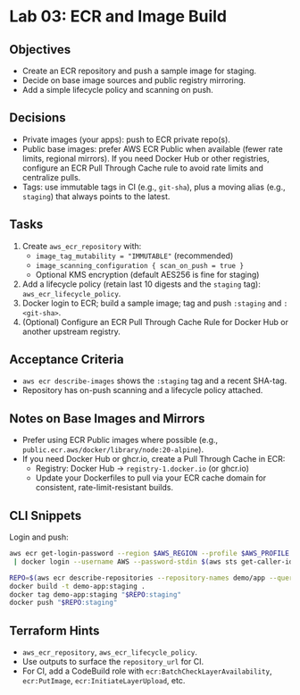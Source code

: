 # Lab 03: ECR and Image Build

## Objectives

- Create an ECR repository and push a sample image for staging.
- Decide on base image sources and public registry mirroring.
- Add a simple lifecycle policy and scanning on push.

## Decisions

- Private images (your apps): push to ECR private repo(s).
- Public base images: prefer AWS ECR Public when available (fewer rate limits, regional mirrors). If you need Docker Hub or other registries, configure an ECR Pull Through Cache rule to avoid rate limits and centralize pulls.
- Tags: use immutable tags in CI (e.g., `git-sha`), plus a moving alias (e.g., `staging`) that always points to the latest.

## Tasks

1. Create `aws_ecr_repository` with:
   - `image_tag_mutability = "IMMUTABLE"` (recommended)
   - `image_scanning_configuration { scan_on_push = true }`
   - Optional KMS encryption (default AES256 is fine for staging)
2. Add a lifecycle policy (retain last 10 digests and the `staging` tag): `aws_ecr_lifecycle_policy`.
3. Docker login to ECR; build a sample image; tag and push `:staging` and `:<git-sha>`.
4. (Optional) Configure an ECR Pull Through Cache Rule for Docker Hub or another upstream registry.

## Acceptance Criteria

- `aws ecr describe-images` shows the `:staging` tag and a recent SHA-tag.
- Repository has on-push scanning and a lifecycle policy attached.

## Notes on Base Images and Mirrors

- Prefer using ECR Public images where possible (e.g., `public.ecr.aws/docker/library/node:20-alpine`).
- If you need Docker Hub or ghcr.io, create a Pull Through Cache in ECR:
  - Registry: Docker Hub → `registry-1.docker.io` (or ghcr.io)
  - Update your Dockerfiles to pull via your ECR cache domain for consistent, rate-limit-resistant builds.

## CLI Snippets

Login and push:

```bash
aws ecr get-login-password --region $AWS_REGION --profile $AWS_PROFILE \
 | docker login --username AWS --password-stdin $(aws sts get-caller-identity --query 'Account' --output text).dkr.ecr.$AWS_REGION.amazonaws.com

REPO=$(aws ecr describe-repositories --repository-names demo/app --query 'repositories[0].repositoryUri' --output text)
docker build -t demo-app:staging .
docker tag demo-app:staging "$REPO:staging"
docker push "$REPO:staging"
```

## Terraform Hints

- `aws_ecr_repository`, `aws_ecr_lifecycle_policy`.
- Use outputs to surface the `repository_url` for CI.
- For CI, add a CodeBuild role with `ecr:BatchCheckLayerAvailability`, `ecr:PutImage`, `ecr:InitiateLayerUpload`, etc.
